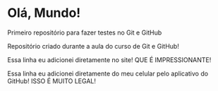 # Olá, Mundo!
Primeiro repositório para fazer testes no Git e GitHub

Repositório criado durante a aula do curso de Git e GitHub!

Essa linha eu adicionei diretamente no site! QUE É IMPRESSIONANTE!

Essa linha eu adicionei diretamente do meu celular pelo aplicativo do GitHub! ISSO É MUITO LEGAL!
